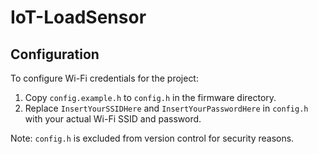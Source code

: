 # IoT-LoadSensor



## Configuration

To configure Wi-Fi credentials for the project:

1. Copy `config.example.h` to `config.h` in the firmware directory.
2. Replace `InsertYourSSIDHere` and `InsertYourPasswordHere` in `config.h` with your actual Wi-Fi SSID and password.

Note: `config.h` is excluded from version control for security reasons.